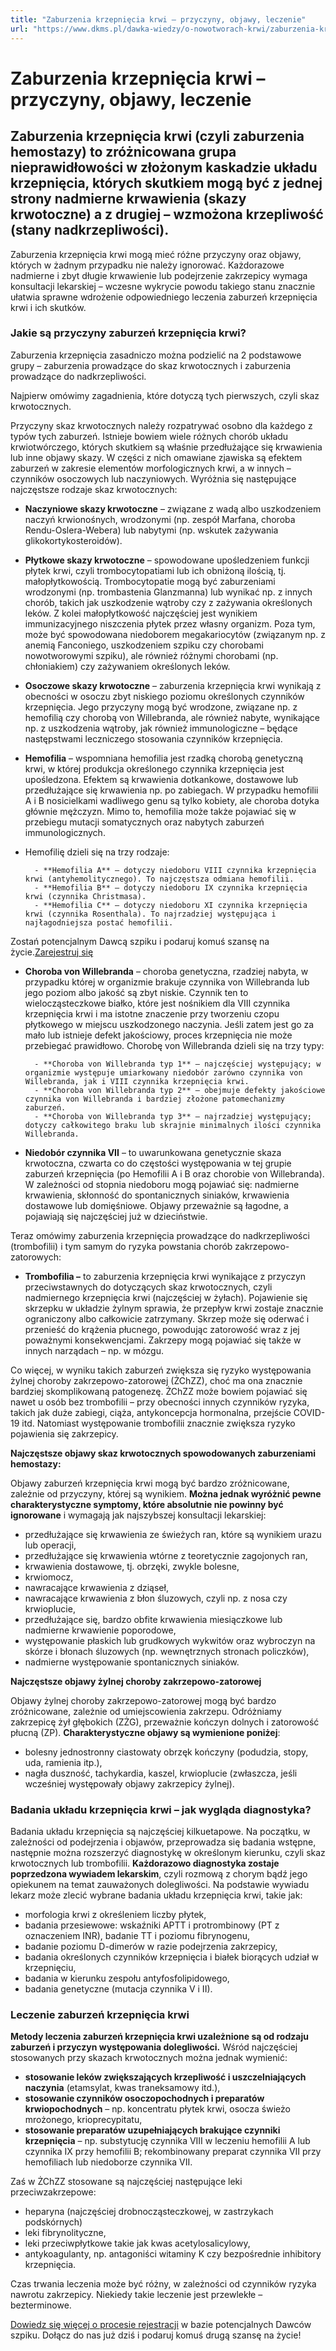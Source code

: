 ```yaml
---
title: "Zaburzenia krzepnięcia krwi – przyczyny, objawy, leczenie"
url: "https://www.dkms.pl/dawka-wiedzy/o-nowotworach-krwi/zaburzenia-krzepniecia-krwi-przyczyny-objawy-leczenie"
---
```


# Zaburzenia krzepnięcia krwi – przyczyny, objawy, leczenie

## Zaburzenia krzepnięcia krwi (czyli zaburzenia hemostazy) to zróżnicowana grupa nieprawidłowości w złożonym kaskadzie układu krzepnięcia, których skutkiem mogą być z jednej strony nadmierne krwawienia (skazy krwotoczne) a z drugiej – wzmożona krzepliwość (stany nadkrzepliwości).

Zaburzenia krzepnięcia krwi mogą mieć różne przyczyny oraz objawy, których w żadnym przypadku nie należy ignorować. Każdorazowe nadmierne i zbyt długie krwawienie lub podejrzenie zakrzepicy wymaga konsultacji lekarskiej – wczesne wykrycie powodu takiego stanu znacznie ułatwia sprawne wdrożenie odpowiedniego leczenia zaburzeń krzepnięcia krwi i ich skutków.


### Jakie są przyczyny zaburzeń krzepnięcia krwi?


Zaburzenia krzepnięcia zasadniczo można podzielić na 2 podstawowe grupy – zaburzenia prowadzące do skaz krwotocznych i zaburzenia prowadzące do nadkrzepliwości.


Najpierw omówimy zagadnienia, które dotyczą tych pierwszych, czyli skaz krwotocznych.


Przyczyny skaz krwotocznych należy rozpatrywać osobno dla każdego z typów tych zaburzeń. Istnieje bowiem wiele różnych chorób układu krwiotwórczego, których skutkiem są właśnie przedłużające się krwawienia lub inne objawy skazy. W części z nich omawiane zjawiska są efektem zaburzeń w zakresie elementów morfologicznych krwi, a w innych – czynników osoczowych lub naczyniowych. Wyróżnia się następujące najczęstsze rodzaje skaz krwotocznych:


* **Naczyniowe skazy krwotoczne** – związane z wadą albo uszkodzeniem naczyń krwionośnych, wrodzonymi (np. zespół Marfana, choroba Rendu\-Oslera\-Webera) lub nabytymi (np. wskutek zażywania glikokortykosteroidów).
* **Płytkowe skazy krwotoczne** – spowodowane upośledzeniem funkcji płytek krwi, czyli trombocytopatiami lub ich obniżoną ilością, tj. małopłytkowością. Trombocytopatie mogą być zaburzeniami wrodzonymi (np. trombastenia Glanzmanna) lub wynikać np. z innych chorób, takich jak uszkodzenie wątroby czy z zażywania określonych leków. Z kolei małopłytkowość najczęściej jest wynikiem immunizacyjnego niszczenia płytek przez własny organizm. Poza tym, może być spowodowana niedoborem megakariocytów (związanym np. z anemią Fanconiego, uszkodzeniem szpiku czy chorobami nowotworowymi szpiku), ale również różnymi chorobami (np. chłoniakiem) czy zażywaniem określonych leków.
* **Osoczowe skazy krwotoczne** – zaburzenia krzepnięcia krwi wynikają z obecności w osoczu zbyt niskiego poziomu określonych czynników krzepnięcia. Jego przyczyny mogą być wrodzone, związane np. z hemofilią czy chorobą von Willebranda, ale również nabyte, wynikające np. z uszkodzenia wątroby, jak również immunologiczne – będące następstwami leczniczego stosowania czynników krzepnięcia.
* **Hemofilia** – wspomniana hemofilia jest rzadką chorobą genetyczną krwi, w której produkcja określonego czynnika krzepnięcia jest upośledzona. Efektem są krwawienia dotkankowe, dostawowe lub przedłużające się krwawienia np. po zabiegach. W przypadku hemofilii A i B nosicielkami wadliwego genu są tylko kobiety, ale choroba dotyka głównie mężczyzn. Mimo to, hemofilia może także pojawiać się w przebiegu mutacji somatycznych oraz nabytych zaburzeń immunologicznych.
* Hemofilię dzieli się na trzy rodzaje:
	
		- **Hemofilia A** – dotyczy niedoboru VIII czynnika krzepnięcia krwi (antyhemolitycznego). To najczęstsza odmiana hemofilii.
		- **Hemofilia B** – dotyczy niedoboru IX czynnika krzepnięcia krwi (czynnika Christmasa).
		- **Hemofilia C** – dotyczy niedoboru XI czynnika krzepnięcia krwi (czynnika Rosenthala). To najrzadziej występująca i najłagodniejsza postać hemofilii.


Zostań potencjalnym Dawcą szpiku i podaruj komuś szansę na życie.[Zarejestruj się](/zarejestruj-sie-teraz "Zarejestruj sie teraz")
* **Choroba von Willebranda** – choroba genetyczna, rzadziej nabyta, w przypadku której w organizmie brakuje czynnika von Willebranda lub jego poziom albo jakość są zbyt niskie. Czynnik ten to wielocząsteczkowe białko, które jest nośnikiem dla VIII czynnika krzepnięcia krwi i ma istotne znaczenie przy tworzeniu czopu płytkowego w miejscu uszkodzonego naczynia. Jeśli zatem jest go za mało lub istnieje defekt jakościowy, proces krzepnięcia nie może przebiegać prawidłowo. Chorobę von Willebranda dzieli się na trzy typy:
	
		- **Choroba von Willebranda typ 1** – najczęściej występujący; w organizmie występuje umiarkowany niedobór zarówno czynnika von Willebranda, jak i VIII czynnika krzepnięcia krwi.
		- **Choroba von Willebranda typ 2** – obejmuje defekty jakościowe czynnika von Willebranda i bardziej złożone patomechanizmy zaburzeń.
		- **Choroba von Willebranda typ 3** – najrzadziej występujący; dotyczy całkowitego braku lub skrajnie minimalnych ilości czynnika Willebranda.
* **Niedobór czynnika VII** – to uwarunkowana genetycznie skaza krwotoczna, czwarta co do częstości występowania w tej grupie zaburzeń krzepnięcia (po Hemofilii A i B oraz chorobie von Willebranda). W zależności od stopnia niedoboru mogą pojawiać się: nadmierne krwawienia, skłonność do spontanicznych siniaków, krwawienia dostawowe lub domięśniowe. Objawy przeważnie są łagodne, a pojawiają się najczęściej już w dzieciństwie.


Teraz omówimy zaburzenia krzepnięcia prowadzące do nadkrzepliwości (trombofilii) i tym samym do ryzyka powstania chorób zakrzepowo\-zatorowych:


* **Trombofilia –** to zaburzenia krzepnięcia krwi wynikające z przyczyn przeciwstawnych do dotyczących skaz krwotocznych, czyli nadmiernego krzepnięcia krwi (najczęściej w żyłach). Pojawienie się skrzepku w układzie żylnym sprawia, że przepływ krwi zostaje znacznie ograniczony albo całkowicie zatrzymany. Skrzep może się oderwać i przenieść do krążenia płucnego, powodując zatorowość wraz z jej poważnymi konsekwencjami. Zakrzepy mogą pojawiać się także w innych narządach – np. w mózgu.


Co więcej, w wyniku takich zaburzeń zwiększa się ryzyko występowania żylnej choroby zakrzepowo\-zatorowej (ŻChZZ), choć ma ona znacznie bardziej skomplikowaną patogenezę. ŻChZZ może bowiem pojawiać się nawet u osób bez trombofilii – przy obecności innych czynników ryzyka, takich jak duże zabiegi, ciąża, antykoncepcja hormonalna, przejście COVID\-19 itd. Natomiast występowanie trombofilii znacznie zwiększa ryzyko pojawienia się zakrzepicy.


**Najczęstsze objawy skaz krwotocznych spowodowanych zaburzeniami hemostazy:**


Objawy zaburzeń krzepnięcia krwi mogą być bardzo zróżnicowane, zależnie od przyczyny, której są wynikiem. **Można jednak wyróżnić pewne** **charakterystyczne symptomy, które absolutnie nie powinny być ignorowane** i wymagają jak najszybszej konsultacji lekarskiej:


* przedłużające się krwawienia ze świeżych ran, które są wynikiem urazu lub operacji,
* przedłużające się krwawienia wtórne z teoretycznie zagojonych ran,
* krwawienia dostawowe, tj. obrzęki, zwykle bolesne,
* krwiomocz,
* nawracające krwawienia z dziąseł,
* nawracające krwawienia z błon śluzowych, czyli np. z nosa czy krwioplucie,
* przedłużające się, bardzo obfite krwawienia miesiączkowe lub nadmierne krwawienie poporodowe,
* występowanie płaskich lub grudkowych wykwitów oraz wybroczyn na skórze i błonach śluzowych (np. wewnętrznych stronach policzków),
* nadmierne występowanie spontanicznych siniaków.


**Najczęstsze objawy żylnej choroby zakrzepowo\-zatorowej**


Objawy żylnej choroby zakrzepowo\-zatorowej mogą być bardzo zróżnicowane, zależnie od umiejscowienia zakrzepu. Odróżniamy zakrzepicę żył głębokich (ZŻG), przeważnie kończyn dolnych i zatorowość płucną (ZP). **Charakterystyczne objawy są wymienione poniżej**:


* bolesny jednostronny ciastowaty obrzęk kończyny (podudzia, stopy, uda, ramienia itp.),
* nagła duszność, tachykardia, kaszel, krwioplucie (zwłaszcza, jeśli wcześniej występowały objawy zakrzepicy żylnej).


### Badania układu krzepnięcia krwi – jak wygląda diagnostyka?


Badania układu krzepnięcia są najczęściej kilkuetapowe. Na początku, w zależności od podejrzenia i objawów, przeprowadza się badania wstępne, następnie można rozszerzyć diagnostykę w określonym kierunku, czyli skaz krwotocznych lub trombofilii. **Każdorazowo diagnostyka zostaje poprzedzona wywiadem lekarskim**, czyli rozmową z chorym bądź jego opiekunem na temat zauważonych dolegliwości. Na podstawie wywiadu lekarz może zlecić wybrane badania układu krzepnięcia krwi, takie jak:


* morfologia krwi z określeniem liczby płytek,
* badania przesiewowe: wskaźniki APTT i protrombinowy (PT z oznaczeniem INR), badanie TT i poziomu fibrynogenu,
* badanie poziomu D\-dimerów w razie podejrzenia zakrzepicy,
* badania określonych czynników krzepnięcia i białek biorących udział w krzepnięciu,
* badania w kierunku zespołu antyfosfolipidowego,
* badania genetyczne (mutacja czynnika V i II).


### Leczenie zaburzeń krzepnięcia krwi


**Metody leczenia zaburzeń krzepnięcia krwi uzależnione są od rodzaju zaburzeń i przyczyn występowania dolegliwości.** Wśród najczęściej stosowanych przy skazach krwotocznych można jednak wymienić:


* **stosowanie leków zwiększających krzepliwość i uszczelniających naczynia** (etamsylat, kwas traneksamowy itd.),
* **stosowanie czynników osoczopochodnych i preparatów krwiopochodnych** – np. koncentratu płytek krwi, osocza świeżo mrożonego, krioprecypitatu,
* **stosowanie preparatów uzupełniających brakujące czynniki krzepnięcia** – np. substytucję czynnika VIII w leczeniu hemofilii A lub czynnika IX przy hemofilii B; rekombinowany preparat czynnika VII przy hemofiliach lub niedoborze czynnika VII.


Zaś w ŻChZZ stosowane są najczęściej następujące leki przeciwzakrzepowe:


* heparyna (najczęściej drobnocząsteczkowej, w zastrzykach podskórnych)
* leki fibrynolityczne,
* leki przeciwpłytkowe takie jak kwas acetylosalicylowy,
* antykoagulanty, np. antagoniści witaminy K czy bezpośrednie inhibitory krzepnięcia.


Czas trwania leczenia może być różny, w zależności od czynników ryzyka nawrotu zakrzepicy. Niekiedy takie leczenie jest przewlekłe – bezterminowe.


[Dowiedz się więcej o procesie rejestracji](https://www.dkms.pl/dawka-wiedzy/o-rejestracji) w bazie potencjalnych Dawców szpiku. Dołącz do nas już dziś i podaruj komuś drugą szansę na życie!


